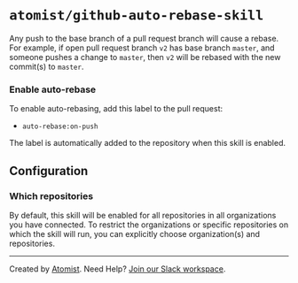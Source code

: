 # `atomist/github-auto-rebase-skill`

<!---atomist-skill-readme:start--->

Any push to the base branch of a pull request branch will cause a rebase. For 
example, if open pull request branch `v2` has base branch `master`, and someone
pushes a change to `master`, then `v2` will be rebased with the new commit(s) 
to `master`.

### **Enable auto-rebase**

To enable auto-rebasing, add this label to the pull request:

- `auto-rebase:on-push`

The label is automatically added to the repository when this skill is enabled.

## **Configuration**

### Which repositories

By default, this skill will be enabled for all repositories in all 
organizations you have connected. To restrict the organizations or specific
repositories on which the skill will run, you can explicitly choose 
organization(s) and repositories.

<!---atomist-skill-readme:end--->

---
 
Created by [Atomist][atomist].
Need Help?  [Join our Slack workspace][slack].

[atomist]: https://atomist.com/ (Atomist - How Teams Deliver Software)
[slack]: https://join.atomist.com/ (Atomist Community Slack)
 
